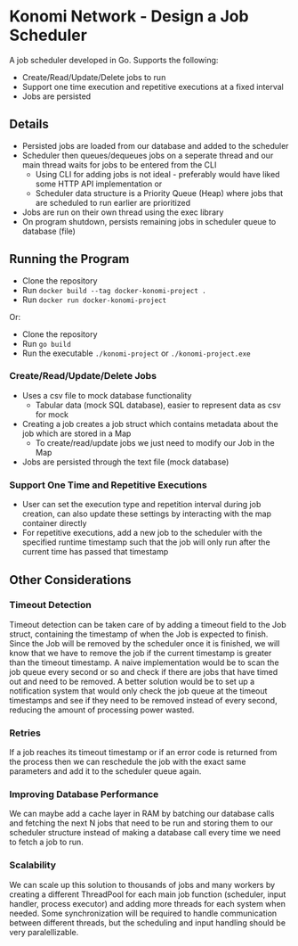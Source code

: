 # Konomi Network - Design a Job Scheduler

A job scheduler developed in Go. Supports the following:

- Create/Read/Update/Delete jobs to run
- Support one time execution and repetitive executions at a fixed interval
- Jobs are persisted

## Details

- Persisted jobs are loaded from our database and added to the scheduler
- Scheduler then queues/dequeues jobs on a seperate thread and our main thread waits for jobs to be entered from the CLI
  - Using CLI for adding jobs is not ideal - preferably would have liked some HTTP API implementation or
  - Scheduler data structure is a Priority Queue (Heap) where jobs that are scheduled to run earlier are prioritized
- Jobs are run on their own thread using the exec library
- On program shutdown, persists remaining jobs in scheduler queue to database (file)

## Running the Program

- Clone the repository
- Run `docker build --tag docker-konomi-project .`
- Run `docker run docker-konomi-project`

Or:

- Clone the repository
- Run `go build`
- Run the executable `./konomi-project` or `./konomi-project.exe`

### Create/Read/Update/Delete Jobs

- Uses a csv file to mock database functionality
  - Tabular data (mock SQL database), easier to represent data as csv for mock
- Creating a job creates a job struct which contains metadata about the job which are stored in a Map
  - To create/read/update jobs we just need to modify our Job in the Map
- Jobs are persisted through the text file (mock database)

### Support One Time and Repetitive Executions

- User can set the execution type and repetition interval during job creation, can also update these settings by interacting with the map container directly
- For repetitive executions, add a new job to the scheduler with the specified runtime timestamp such that the job will only run after the current time has passed that timestamp

## Other Considerations

### Timeout Detection

Timeout detection can be taken care of by adding a timeout field to the Job struct, containing the timestamp
of when the Job is expected to finish. Since the Job will be removed by the scheduler once it is finished, we will know that we have to remove the job if the current timestamp is greater than the timeout timestamp. A naive implementation would be to scan the job queue every second or so and check if there are jobs that have timed out and need to be removed. A better solution would be to set up a notification system that would only check the job queue at the timeout timestamps and see if they need to be removed instead of every second, reducing the amount of processing power wasted.

### Retries

If a job reaches its timeout timestamp or if an error code is returned from the process then we can reschedule the job with the exact same parameters and add it to the scheduler queue again.

### Improving Database Performance

We can maybe add a cache layer in RAM by batching our database calls and fetching the next N jobs that need to be run and storing them to our scheduler structure instead of making a database call every time we need to fetch a job to run.

### Scalability

We can scale up this solution to thousands of jobs and many workers by creating a different ThreadPool for each main job function (scheduler, input handler, process executor) and adding more threads for each system when needed. Some synchronization will be required to handle communication between different threads, but the scheduling and input handling should be very paralellizable.
